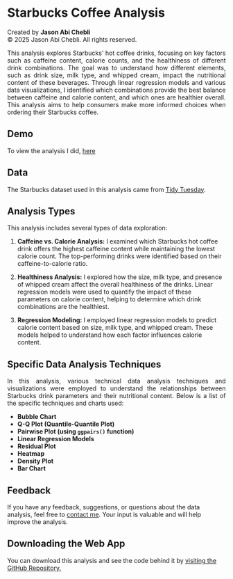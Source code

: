 # Starbucks Coffee Analysis

Created by **Jason Abi Chebli**  
© 2025 Jason Abi Chebli. All rights reserved.

<div style="text-align: justify;"> This analysis explores Starbucks’ hot coffee drinks, focusing on key factors such as caffeine content, calorie counts, and the healthiness of different drink combinations. The goal was to understand how different elements, such as drink size, milk type, and whipped cream, impact the nutritional content of these beverages. Through linear regression models and various data visualizations, I identified which combinations provide the best balance between caffeine and calorie content, and which ones are healthier overall. This analysis aims to help consumers make more informed choices when ordering their Starbucks coffee. </div>

## Demo
To view the analysis I did, [here](https://jabichebli.github.io/starbucksAnalysis/Jason_Abi-Chebli_31444059_A2.html)

## Data 
The Starbucks dataset used in this analysis came from [Tidy Tuesday](https://github.com/rfordatascience/tidytuesday/blob/main/data/2021/2021-12-21/readme.md).

## Analysis Types
This analysis includes several types of data exploration:

1. **Caffeine vs. Calorie Analysis:** I examined which Starbucks hot coffee drink offers the highest caffeine content while maintaining the lowest calorie count. The top-performing drinks were identified based on their caffeine-to-calorie ratio.

2. **Healthiness Analysis:** I explored how the size, milk type, and presence of whipped cream affect the overall healthiness of the drinks. Linear regression models were used to quantify the impact of these parameters on calorie content, helping to determine which drink combinations are the healthiest.

3. **Regression Modeling:** I employed linear regression models to predict calorie content based on size, milk type, and whipped cream. These models helped to understand how each factor influences calorie content.


## Specific Data Analysis Techniques
<div style="text-align: justify;"> 
In this analysis, various technical data analysis techniques and visualizations were employed to understand the relationships between Starbucks drink parameters and their nutritional content. Below is a list of the specific techniques and charts used:</div>

- **Bubble Chart**
- **Q-Q Plot (Quantile-Quantile Plot)**
- **Pairwise Plot (using `ggpairs()` function)**
- **Linear Regression Models**
- **Residual Plot**
- **Heatmap**
- **Density Plot**
- **Bar Chart**


## Feedback

If you have any feedback, suggestions, or questions about the data analysis, feel free to [contact me](https://jabichebli.github.io/jabichebli/contact.html). Your input is valuable and will help improve the analysis.

## Downloading the Web App

You can download this analysis and see the code behind it by [visiting the GitHub Repository.](https://github.com/jabichebli/starbucksAnalysis)
